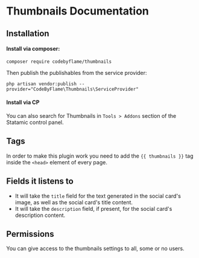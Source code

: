 # Thumbnails Documentation

## Installation

#### Install via composer:

```
composer require codebyflame/thumbnails
```

Then publish the publishables from the service provider:

```
php artisan vendor:publish --provider="CodeByFlame\Thumbnails\ServiceProvider"
```

#### Install via CP

You can also search for Thumbnails in `Tools > Addons` section of the Statamic control panel.

## Tags

In order to make this plugin work you need to add the `{{ thumbnails }}` tag inside the `<head>` element of every page.

## Fields it listens to
- It will take the `title` field for the text generated in the social card's image, as well as the social card's title content.
- It will take the `description` field, if present, for the social card's description content.

## Permissions
You can give access to the thumbnails settings to all, some or no users.
